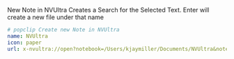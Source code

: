 New Note in NVUltra
Creates a Search for the Selected Text. Enter will create a new file under that name

```yaml
# popclip Create new Note in NVUltra
name: NVUltra
icon: paper
url: x-nvultra://open?notebook=/Users/kjaymiller/Documents/NVUltra&note=***
```
